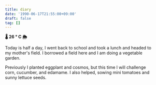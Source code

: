 ```yaml
---
title: diary
date: '1990-06-17T21:55:00+09:00'
draft: false
tag: []
---
```


**🌡 26 ° C 🌦**

Today is half a day, I went back to school and took a lunch and headed to my mother's field. I borrowed a field here and I am doing a vegetable garden.

Previously I planted eggplant and cosmos, but this time I will challenge corn, cucumber, and edamame. I also helped, sowing mini tomatoes and sunny lettuce seeds.